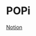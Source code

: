 # POPi
[Notion](https://amused-mongoose-4a7.notion.site/LG-CNS-Final-PJ-1d2483a29ee48037a75bf1c841b05d49?pvs=74)

